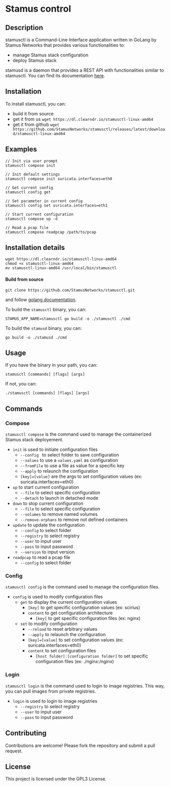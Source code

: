 # Stamus control

## Description
stamusctl is a Command-Line Interface application written in GoLang by Stamus Networks that provides various functionalities to:
- manage Stamus stack configuration
- deploy Stamus stack

stamusd is a daemon that provides a REST API with functionalities similar to stamusctl.
You can find its documentation [here](./cmd/daemon/docs/swagger.json).

## Installation
To install stamusctl, you can:
- build it from source
- get it from us `wget https://dl.clearndr.io/stamusctl-linux-amd64`
- get it from github `wget https://github.com/StamusNetworks/stamusctl/releases/latest/download/stamusctl-linux-amd64`

## Examples
```
// Init via user prompt
stamusctl compose init

// Init default settings
stamusctl compose init suricata.interfaces=eth0

// Get current config
stamusctl config get

// Set parameter in current config
stamusctl config set suricata.interfaces=eth1

// Start current configuration
stamusctl compose up -d

// Read a pcap file
stamusctl compose readpcap /path/to/pcap
```

## Installation details
```
wget https://dl.clearndr.io/stamusctl-linux-amd64
chmod +x stamusctl-linux-amd64
mv stamusctl-linux-amd64 /usr/local/bin/stamusctl
```

#### Build from source
```
git clone https://github.com/StamusNetworks/stamusctl.git
```
and follow [golang documentation](https://go.dev/doc/tutorial/compile-install).

To build the `stamusctl` binary, you can:
```shell
STAMUS_APP_NAME=stamusctl go build -o ./stamusctl ./cmd
```

To build the `stamusd` binary, you can:
```shell
go build -o ./stamusd ./cmd
```

## Usage
If you have the binary in your path, you can:
```
stamusctl [commands] [flags] [args]
```
If not, you can:
```
./stamusctl [commands] [flags] [args]
```

## Commands

### Compose
`stamusctl compose` is the command used to manage the containerized Stamus stack deployement.

- `init` is used to initiate configuration files
  - `--config ` to select folder to save configuration
  - `--values` to use a `values.yaml` as configuration
  - `--fromFile` to use a file as value for a specific key
  - `--apply` to relaunch the configuration
  - `[key]=[value]` are the args to set configuration values (ex: suricata.interfaces=eth0)
- `up` to start current configuration
  - `--file` to select specific configuration
  - `--detach` to launch in detached mode
- `down` to stop current configuration
  - `--file` to select specific configuration
  - `--volumes` to remove named volumes
  - `--remove-orphans` to remove not defined containers
- `update` to update the configuration
  - `--config` to select folder
  - `--registry` to select registry
  - `--user` to input user
  - `--pass` to input password
  - `--version` to input version
- `readpcap` to read a pcap file
  - `--config` to select folder

### Config
`stamusctl config` is the command used to manage the configuration files.

- `config` is used to modify configuration files
  - `get` to display the current configuration values
    - `[key]` to get specific configuration values (ex: scirius)
    - `content` to get configuration architecture
      - `[key]` to get specific configuration files (ex: nginx)
  - `set` to modify configuration
    - `--reload` to reset arbitrary values
    - `--apply` to relaunch the configuration
    - `[key]=[value]` to set configuration values (ex: suricata.interfaces=eth0)
    - `content` to set configuration files
      - `[host folder]:[configuration folder]` to set specific configuration files (ex: ./nginx:/nginx)

### Login
`stamusctl login` is the command used to login to image registries.
This way, you can pull images from private registries.

- `login` is used to login to image registries
  - `--registry` to select registry
  - `--user` to input user
  - `--pass` to input password

## Contributing
Contributions are welcome! Please fork the repository and submit a pull request.

## License
This project is licensed under the GPL3 License.
